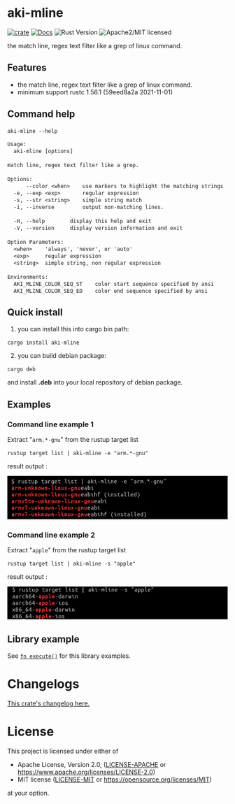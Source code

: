 # aki-mline

[![crate][crate-image]][crate-link]
[![Docs][docs-image]][docs-link]
![Rust Version][rustc-image]
![Apache2/MIT licensed][license-image]

the match line, regex text filter like a grep of linux command.

## Features

- the match line, regex text filter like a grep of linux command.
- minimum support rustc 1.56.1 (59eed8a2a 2021-11-01)

## Command help

```
aki-mline --help
```

```
Usage:
  aki-mline [options]

match line, regex text filter like a grep.

Options:
      --color <when>    use markers to highlight the matching strings
  -e, --exp <exp>       regular expression
  -s, --str <string>    simple string match
  -i, --inverse         output non-matching lines.

  -H, --help        display this help and exit
  -V, --version     display version information and exit

Option Parameters:
  <when>    'always', 'never', or 'auto'
  <exp>     regular expression
  <string>  simple string, non regular expression

Environments:
  AKI_MLINE_COLOR_SEQ_ST    color start sequence specified by ansi
  AKI_MLINE_COLOR_SEQ_ED    color end sequence specified by ansi
```

## Quick install

1. you can install this into cargo bin path:

```
cargo install aki-mline
```

2. you can build debian package:

```
cargo deb
```

and install **.deb** into your local repository of debian package.

## Examples

### Command line example 1

Extract "`arm.*-gnu`" from the rustup target list

```
rustup target list | aki-mline -e "arm.*-gnu"
```

result output :

![out rustup image]

[out rustup image]: https://raw.githubusercontent.com/aki-akaguma/aki-mline/main/img/out-rustup-1.png


### Command line example 2

Extract "`apple`" from the rustup target list

```
rustup target list | aki-mline -s "apple"
```

result output :

![out rustup image 2]

[out rustup image 2]: https://raw.githubusercontent.com/aki-akaguma/aki-mline/main/img/out-rustup-2.png

## Library example

See [`fn execute()`] for this library examples.

[`fn execute()`]: crate::execute


# Changelogs

[This crate's changelog here.](https://github.com/aki-akaguma/aki-mline/blob/main/CHANGELOG.md)

# License

This project is licensed under either of

 * Apache License, Version 2.0, ([LICENSE-APACHE](LICENSE-APACHE) or
   https://www.apache.org/licenses/LICENSE-2.0)
 * MIT license ([LICENSE-MIT](LICENSE-MIT) or
   https://opensource.org/licenses/MIT)

at your option.

[//]: # (badges)

[crate-image]: https://img.shields.io/crates/v/aki-mline.svg
[crate-link]: https://crates.io/crates/aki-mline
[docs-image]: https://docs.rs/aki-mline/badge.svg
[docs-link]: https://docs.rs/aki-mline/
[rustc-image]: https://img.shields.io/badge/rustc-1.56+-blue.svg
[license-image]: https://img.shields.io/badge/license-Apache2.0/MIT-blue.svg
